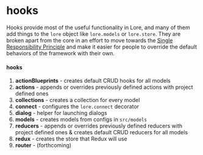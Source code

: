 # hooks

Hooks provide most of the useful functionality in Lore, and many of them add things to the `lore` object like 
`lore.models` or `lore.store`. They are broken apart from the core in an effort to move towards the 
[Single Responsibility Principle](https://en.wikipedia.org/wiki/Single_responsibility_principle) and make it easier 
for people to override the default behaviors of the framework with their own.

#### hooks
1. **actionBlueprints** - creates default CRUD hooks for all models
2. **actions** - appends or overrides previously defined actions with project defined ones
3. **collections** - creates a collection for every model
4. **connect** - configures the `lore.connect` decorator
5. **dialog** - helper for launching dialogs
6. **models** - creates models from configs in `src/models`
7. **reducers**  - appends or overrides previously defined reducers with project defined ones & creates default CRUD reducers for all models
8. **redux** - creates the store that Redux will use
9. **router** - (forthcoming)
